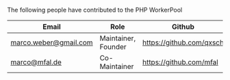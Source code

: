The following people have contributed to the PHP WorkerPool

| Email         | Role           | Github  |
| ------------- | -------------- | ------- |
| marco.weber@gmail.com | Maintainer, Founder | https://github.com/qxsch |
| marco@mfal.de | Co-Maintainer | https://github.com/mfal |

